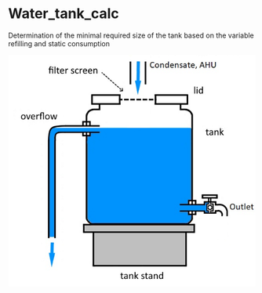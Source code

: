 # Water_tank_calc
Determination of the minimal required size of the tank based on the variable refilling and static consumption

![Diagram](Assets/water_tank.jpg)
